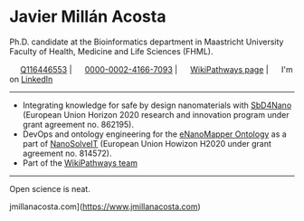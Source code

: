 # Javier Millán Acosta 
Ph.D. candidate at the Bioinformatics department in Maastricht University Faculty of Health, Medicine and Life Sciences (FHML). 

<img src='https://upload.wikimedia.org/wikipedia/commons/thumb/6/66/Wikidata-logo-en.svg/1200px-Wikidata-logo-en.svg.png' width=15/> [Q116446553](https://www.wikidata.org/wiki/Q116446553) | <img src='https://scholia.toolforge.org/static/images/orcid.svg' width=15/> [0000-0002-4166-7093](https://orcid.org/0000-0002-4166-7093) | <img src='https://avatars.githubusercontent.com/u/4193922?s=200&v=4' width=15> [WikiPathways page](https://www.wikipathways.org/authors/Jmillanacosta.html) | <img src='https://upload.wikimedia.org/wikipedia/commons/thumb/c/ca/LinkedIn_logo_initials.png/640px-LinkedIn_logo_initials.png' width=15> I'm on [LinkedIn](https://www.linkedin.com/in/javier-millanacosta/)

_____________


- Integrating knowledge for safe by design nanomaterials with [SbD4Nano](https://www.sbd4nano.eu/) (European Union Horizon 2020 research and innovation program under grant agreement no. 862195).
- DevOps and ontology engineering for the [eNanoMapper Ontology](https://github.com/enanomapper/ontologies) as a part of [NanoSolveIT](https://nanosolveit.eu/) (European Union Howizon H2020 under grant agreement no. 814572).
- Part of the [WikiPathways team](https://www.wikipathways.org/team.html)

______________
Open science is neat.

jmillanacosta.com](https://www.jmillanacosta.com)
